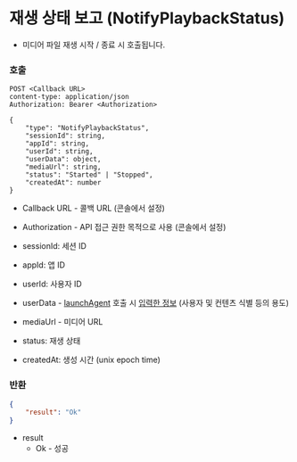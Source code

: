 # 재생 상태 보고 (NotifyPlaybackStatus)

* 미디어 파일 재생 시작 / 종료 시 호출됩니다.

### 호출

```http
POST <Callback URL>
content-type: application/json
Authorization: Bearer <Authorization>

{
    "type": "NotifyPlaybackStatus",
    "sessionId": string,
    "appId": string,
    "userId": string,
    "userData": object,
    "mediaUrl": string,
    "status": "Started" | "Stopped",
    "createdAt": number
}
```

* Callback URL - 콜백 URL (콘솔에서 설정)
* Authorization - API 접근 권한 목적으로 사용 (콘솔에서 설정)

* sessionId: 세션 ID
* appId:  앱 ID
* userId: 사용자 ID
* userData - [launchAgent](../agent/home.md#launchagent) 호출 시 [입력한 정보](../agent/home.md#drm) (사용자 및 컨텐츠 식별 등의 용도)
* mediaUrl - 미디어 URL
* status: 재생 상태
* createdAt: 생성 시간 (unix epoch time)

### 반환

```json
{
    "result": "Ok"
}
```

* result
    * Ok - 성공

